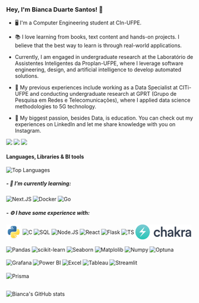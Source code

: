 ### Hey, I'm Bianca Duarte Santos! 👋
- 🖥️ I'm a Computer Engineering student at CIn-UFPE.
- 📚 I love learning from books, text content and hands-on projects. I believe that the best way to learn is through real-world applications.
- Currently, I am engaged in undergraduate research at the Laboratório de Assistentes Inteligentes da Proplan-UFPE, where I leverage software engineering, design, and artificial intelligence to develop automated solutions.

- 💚 My previous experiences include working as a Data Specialist at CITi-UFPE  and conducting undergraduate research at GPRT (Grupo de Pesquisa em Redes e Telecomunicações), where I applied data science methodologies to 5G technology.

- 🦋 My biggest passion, besides Data, is education. You can check out my experiences on LinkedIn and let me share knowledge with you on Instagram.
<div> 
  <a href="https://www.instagram.com/eng.comp.ufpe/" target="_blank"><img src="https://img.shields.io/badge/-Instagram-%23E4405F?style=for-the-badge&logo=instagram&logoColor=white" target="_blank"></a>
  <a href = "mailto:biancaduarte1914@gmail.com"><img src="https://img.shields.io/badge/-Gmail-%23333?style=for-the-badge&logo=gmail&logoColor=white" target="_blank"></a>
  <a href="https://www.linkedin.com/in/biancaduartesantos/" target="_blank"><img src="https://img.shields.io/badge/-LinkedIn-%230077B5?style=for-the-badge&logo=linkedin&logoColor=white" target="_blank"></a> 
</div>

#### Languages, Libraries & BI tools
![Top Languages](https://github-readme-stats.vercel.app/api/top-langs/?username=duartebianca&hide_progress=True&theme=jolly)
<div style="display: inline_block">

 <h5>- 📝 I’m currently learning: </h5>
  <img align="center" alt="Next.JS" height="30" width="100" src="https://testrigor.com/wp-content/uploads/2023/04/nextjs-logo.png">
  <img align="center" alt="Docker" height="30" width="110" src="https://upload.wikimedia.org/wikipedia/commons/7/79/Docker_%28container_engine%29_logo.png">
  <img align="center" alt="Go" height="70" width="70" src="https://go.dev/blog/go-brand/Go-Logo/PNG/Go-Logo_Blue.png">
 <h5>- ⚙️ I have some experience with: </h5>
  <img align="center" alt="Python" height="40" width="40" src="https://raw.githubusercontent.com/devicons/devicon/master/icons/python/python-original.svg">
  <img align="center" alt="C" height="40" width="40" src="https://cdn.jsdelivr.net/gh/devicons/devicon/icons/c/c-original.svg">
  <img align="center" alt="SQL" height="30" width="40" src="https://www.svgrepo.com/show/331760/sql-database-generic.svg">
  <img align="center" alt="Node.JS" height="40" width="40" src="https://static-00.iconduck.com/assets.00/node-js-icon-454x512-nztofx17.png">
  <img align="center" alt="React" height="40" width="50" src="https://upload.wikimedia.org/wikipedia/commons/thumb/a/a7/React-icon.svg/2300px-React-icon.svg.png">
  <img align="center" alt="Flask" height="50" width="80" src="https://static.wixstatic.com/media/b2dfda_1c51fe6397954d13a39841c7f66f4a7d~mv2.png/v1/fill/w_480,h_300,al_c,q_85,usm_0.66_1.00_0.01,enc_auto/b2dfda_1c51fe6397954d13a39841c7f66f4a7d~mv2.png">
  <img align="center" alt="TS" height="40" width="40" src="https://upload.wikimedia.org/wikipedia/commons/thumb/4/4c/Typescript_logo_2020.svg/1024px-Typescript_logo_2020.svg.png">
  <img align="center" alt="Chakra UI" height="40" width="150" src="https://raw.githubusercontent.com/chakra-ui/chakra-ui/main/media/logo-colored@2x.png?raw=true">
  <br><br>
  <img align="center" alt="Pandas" height="40" width="40" src="https://cdn.jsdelivr.net/gh/devicons/devicon/icons/pandas/pandas-original.svg">
  <img align="center" alt="scikit-learn" height="30" width="70" src="https://upload.wikimedia.org/wikipedia/commons/thumb/0/05/Scikit_learn_logo_small.svg/1280px-Scikit_learn_logo_small.svg.png">
  <img align="center" alt="Seaborn" height="40" width="40" src="https://user-images.githubusercontent.com/315810/92254613-279c8000-ee9f-11ea-9b73-5622a7d95f3f.png">
  <img align="center" alt="Matplolib" height="40" width="40" src="https://upload.wikimedia.org/wikipedia/commons/thumb/0/01/Created_with_Matplotlib-logo.svg/2048px-Created_with_Matplotlib-logo.svg.png">
  <img align="center" alt="Numpy" height="40" width="40" src="https://user-images.githubusercontent.com/67586773/105040771-43887300-5a88-11eb-9f01-bee100b9ef22.png">
  <img align="center" alt="Optuna" height="40" width="110" src="https://miro.medium.com/v2/1*s3hV5H6tBNEBImqjZAeMHg.png">
  <br><br>
  <img align="center" alt="Grafana" height="40" width="40" src="https://cdn.worldvectorlogo.com/logos/grafana.svg">
  <img align="center" alt="Power BI" height="40" width="40" src="https://upload.wikimedia.org/wikipedia/commons/thumb/c/cf/New_Power_BI_Logo.svg/2048px-New_Power_BI_Logo.svg.png">
  <img align="center" alt="Excel" height="40" width="40" src="https://upload.wikimedia.org/wikipedia/commons/thumb/3/34/Microsoft_Office_Excel_%282019%E2%80%93present%29.svg/2203px-Microsoft_Office_Excel_%282019%E2%80%93present%29.svg.png">
  <img align="center" alt="Tableau" height="40" width="70" src="https://logos-world.net/wp-content/uploads/2021/10/Tableau-Emblem.png">
  <img align="center" alt="Streamlit" height="50" width="55" src="https://images.ctfassets.net/23aumh6u8s0i/2Qhstbnq6i34wLoPoAjWoq/9f66f58a22870df0d72a3cbaf77ce5b6/streamlit_hero.jpg">
   <br><br>
   <img align="center" alt="Prisma" height="30" width="85" src="https://redmonk.com/jgovernor/files/2021/05/Prisma-Logo-Black.png">
</div><br>

![Bianca's GitHub stats](https://github-readme-stats.vercel.app/api?username=duartebianca&count_private=true&show_icons=true&theme=jolly,issues)
